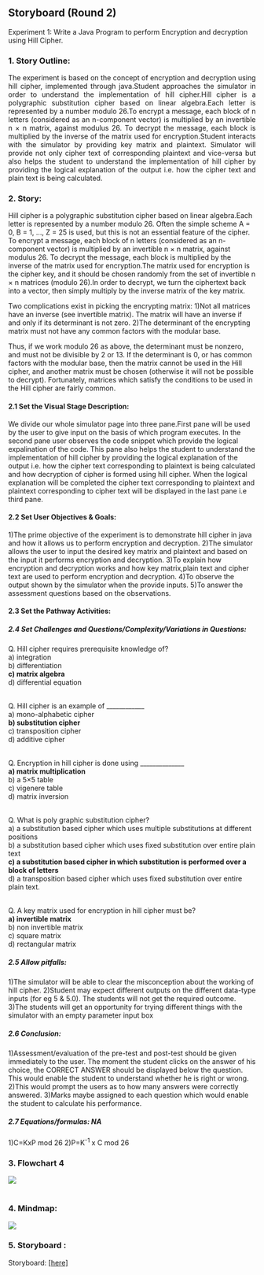 ## Storyboard (Round 2)

Experiment 1: Write a Java Program to perform Encryption and decryption using Hill Cipher.

### 1. Story Outline:
<div align="justify">
The experiment is based on the concept of encryption and decryption using hill cipher, implemented through java.Student approaches the simulator in order to understand the implementation of hill cipher.Hill cipher is a polygraphic substitution cipher based on linear algebra.Each letter is represented by a number modulo 26.To encrypt a message, each block of n letters (considered as an n-component vector) is multiplied by an invertible n × n matrix, against modulus 26. To decrypt the message, each block is multiplied by the inverse of the matrix used for encryption.Student interacts with the simulator by providing key matrix and plaintext. Simulator will provide not only cipher text of corresponding plaintext and vice-versa but also helps the student to understand the implementation of hill cipher by providing the logical explanation of the output i.e. how the cipher text and plain text is being calculated.</div>

### 2. Story:
Hill cipher is a polygraphic substitution cipher based on linear algebra.Each letter is represented by a number modulo 26. Often the simple scheme A = 0, B = 1, …, Z = 25 is used, but this is not an essential feature of the cipher. To encrypt a message, each block of n letters (considered as an n-component vector) is multiplied by an invertible n × n matrix, against modulus 26. To decrypt the message, each block is multiplied by the inverse of the matrix used for encryption.The matrix used for encryption is the cipher key, and it should be chosen randomly from the set of invertible n × n matrices (modulo 26).In order to decrypt, we turn the ciphertext back into a vector, then simply multiply by the inverse matrix of the key matrix.

Two complications exist in picking the encrypting matrix:
1)Not all matrices have an inverse (see invertible matrix). The matrix will have an inverse if and only if its determinant is not zero.
2)The determinant of the encrypting matrix must not have any common factors with the modular base.

Thus, if we work modulo 26 as above, the determinant must be nonzero, and must not be divisible by 2 or 13. If the determinant is 0, or has common factors with the modular base, then the matrix cannot be used in the Hill cipher, and another matrix must be chosen (otherwise it will not be possible to decrypt). Fortunately, matrices which satisfy the conditions to be used in the Hill cipher are fairly common.



#### 2.1 Set the Visual Stage Description:
We divide our whole simulator page into three pane.First pane will be used by the user to give input on the basis of which program executes.
In the second pane user observes the code snippet which provide the logical expalination of the code. This pane also helps the student to understand the implementation of hill cipher by providing the logical explanation of the output i.e. how the cipher text corresponding to plaintext is being calculated and how decryption of cipher is formed using hill cipher.
When the logical explanation will be completed the cipher text corresponding to plaintext and plaintext corresponding to cipher text will be displayed in the last pane i.e third pane.

#### 2.2 Set User Objectives & Goals:
1)The prime objective of the experiment is to demonstrate hill cipher in java and how it allows us to perform encryption and decryption.
2)The simulator allows the user to input the desired key matrix and plaintext and based on the input it performs encryption and decryption.
3)To explain how encryption and decryption works and how key matrix,plain text and cipher text are used to perform encryption and decryption.
4)To observe the output shown by the simulator when the provide inputs.
5)To answer the assessment questions based on the observations.

#### 2.3 Set the Pathway Activities:


##### 2.4 Set Challenges and Questions/Complexity/Variations in Questions:
Q. Hill cipher requires prerequisite knowledge of?<br>
a) integration<br>
b) differentiation<br>
<b>c) matrix algebra</b><br>
d) differential equation<br><br>

Q. Hill cipher is an example of ____________<br>
a) mono-alphabetic cipher<br>
<b>b) substitution cipher</b><br>
c) transposition cipher<br>
d) additive cipher<br><br>

Q. Encryption in hill cipher is done using ______________<br>
<b>a) matrix multiplication</b><br>
b) a 5×5 table<br>
c) vigenere table<br>
d) matrix inversion<br><br>

Q. What is poly graphic substitution cipher?<br>
a) a substitution based cipher which uses multiple substitutions at different positions<br>
b) a substitution based cipher which uses fixed substitution over entire plain text<br>
<b>c) a substitution based cipher in which substitution is performed over a block of letters</b><br>
d) a transposition based cipher which uses fixed substitution over entire plain text.<br><br>

Q. A key matrix used for encryption in hill cipher must be?<br>
<b>a) invertible matrix</b><br>
b) non invertible matrix<br>
c) square matrix<br>
d) rectangular matrix<br>

##### 2.5 Allow pitfalls:
1)The simulator will be able to clear the misconception about the working of hill cipher.
2)Student may expect different outputs on the different data-type inputs (for eg 5 & 5.0). The students will not get the required outcome.
3)The students will get an opportunity for trying different things with the simulator with an empty parameter input box

##### 2.6 Conclusion:
1)Assessment/evaluation of the pre-test and post-test should be given immediately to the user. The moment the student clicks on the answer of his choice, the CORRECT ANSWER should be displayed below the question. This would enable the student to understand whether he is right or wrong.
2)This would prompt the users as to how many answers were correctly answered.
3)Marks maybe assigned to each question which would enable the student to calculate his performance.

##### 2.7 Equations/formulas: NA
1)C=KxP mod 26
2)P=K<sup>-1</sup> x C mod 26


### 3. Flowchart 4
<img src="flowchart/flowchart.png"/><br><br>


### 4. Mindmap:
<img src="mindmap/mindmap.png"/><br>

### 5. Storyboard :
Storyboard: <a href="Storyboard/carwiper.gif"> [here]</a>


